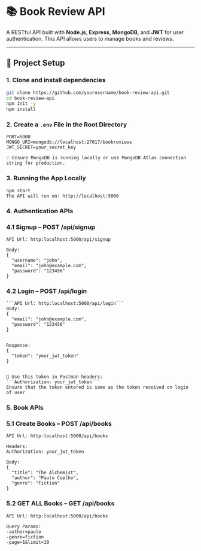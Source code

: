 
# 📚 Book Review API

A RESTful API built with **Node.js**, **Express**, **MongoDB**, and **JWT** for user authentication. This API allows users to manage books and reviews.

---

## 🚀 Project Setup

### 1. Clone and install dependencies
```bash
git clone https://github.com/yourusername/book-review-api.git
cd book-review-api
npm init -y
npm install
```

### 2. Create a `.env` File in the Root Directory

```env
PORT=5000
MONGO_URI=mongodb://localhost:27017/bookreviews
JWT_SECRET=your_secret_key

💡 Ensure MongoDB is running locally or use MongoDB Atlas connection string for production.
```

### 3. Running the App Locally

```
npm start
The API will run on: http://localhost:5000
```
### 4. Authentication APIs
### 4.1 Signup – POST /api/signup
```API Url: http:localhost:5000/api/signup```
```
Body: 
{
  "username": "john",
  "email": "john@example.com",
  "password": "123456"
}
```

### 4.2 Login – POST /api/login
```
```API Url: http:localhost:5000/api/login```
Body: 
{
  "email": "john@example.com",
  "password": "123456"
}


Response:
{
  "token": "your_jwt_token"
}


🔐 Use this token in Postman headers:
```Authorization: your_jwt_token```
Ensure that the token entered is same as the token received on login of user
```

### 5. Book APIs
### 5.1 Create Books – POST /api/books
```API Url: http:localhost:5000/api/books```
```
Headers:
Authorization: your_jwt_token

Body: 
{
  "title": "The Alchemist",
  "author": "Paulo Coelho",
  "genre": "Fiction"
}

```

### 5.2 GET ALL Books – GET /api/books
```API Url: http:localhost:5000/api/books```
```
Query Params:
-author=paulo
-genre=fiction
-page=1&limit=10

```






